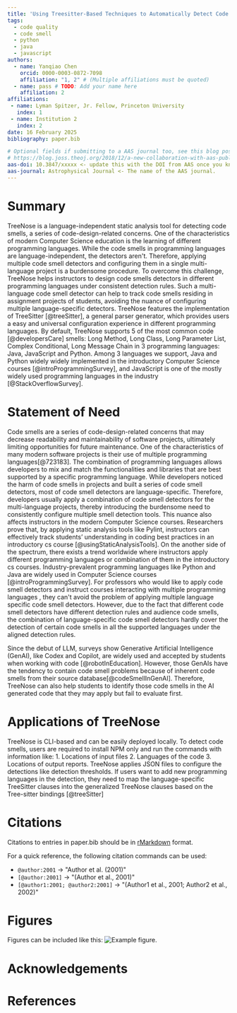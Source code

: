```yaml
---
title: 'Using Treesitter-Based Techniques to Automatically Detect Code Smells in Programming Projects'
tags:
  - code quality
  - code smell
  - python
  - java
  - javascript
authors:
  - name: Yanqiao Chen
    orcid: 0000-0003-0872-7098
    affiliation: "1, 2" # (Multiple affiliations must be quoted)
  - name: pass # TODO: Add your name here
    affiliation: 2
affiliations:
 - name: Lyman Spitzer, Jr. Fellow, Princeton University
   index: 1
 - name: Institution 2
   index: 2
date: 16 February 2025
bibliography: paper.bib

# Optional fields if submitting to a AAS journal too, see this blog post:
# https://blog.joss.theoj.org/2018/12/a-new-collaboration-with-aas-publishing
aas-doi: 10.3847/xxxxx <- update this with the DOI from AAS once you know it.
aas-journal: Astrophysical Journal <- The name of the AAS journal.
---
```


# Summary

TreeNose is a language-independent static analysis tool for detecting code smells,
a series of code-design-related concerns. One of the characteristics of modern Computer
Science education is the learning of different programming languages. While the code smells
in programming languages are language-independent, the detectors aren't. Therefore, applying multiple
code smell detectors and configuring them in a single multi-language project is a burdensome procedure.
To overcome this challenge, TreeNose helps instructors to design code smells detectors 
in different programming languages under consistent detection rules. Such a multi-language code smell detector
can help to track code smells residing in assignment projects of students, avoiding the nuance of 
configuring multiple language-specific detectors. TreeNose features the implementation 
of TreeSitter [@treeSitter], a general parser generator, which provides users a easy and 
universal configuration experience in different programming languages. 
By default, TreeNose supports 5 of the most common code [@developersCare] smells:
Long Method, Long Class, Long Parameter List, Complex Conditional, Long Message Chain 
in 3 programming languages: Java, JavaScript and Python. Among 3 languages we support, 
Java and Python widely widely implemented in the introductory Computer Science courses 
[@introProgrammingSurvey], and JavaScript is one of the mostly widely used programming 
languages in the industry [@StackOverflowSurvey].

# Statement of Need

Code smells are a series of code-design-related concerns
that may decrease readability and maintainability of software projects, 
ultimately limiting opportunities for future maintenance. 
One of the characteristics of many modern software projects is their use of 
multiple programming languages[@723183]. The combination of programming languages allows
developers to mix and match the functionalities and libraries that are best 
supported by a specific programming language. While developers noticed the harm of 
code smells in projects and built a series of code smell
detectors, most of code smell detectors are language-specific. 
Therefore, developers usually apply a combination of code smell detectors for the 
multi-language projects, thereby introducing the burdensome
need to consistently configure multiple smell detection tools. 
This nuance also affects instructors in the modern Computer Science courses.
Researchers prove that, by applying static analysis tools like Pylint, 
instructors can effectively track students’ understanding in coding best practices 
in an introductory cs course [@usingStaticAnalysisTools].
On the another side of the spectrum, there exists a trend worldwide where instructors
apply different programming languages or combination of them in the introductory cs courses. 
Industry-prevalent programming languages like Python and Java are widely used in Computer Science courses [@introProgrammingSurvey].
For professors who would like to apply code smell detectors and instruct courses interacting with multiple programming languages
, they can't avoid the problem of applying multiple language specific code smell detectors.
However, due to the fact that different code smell detectors have different
detection rules and audience code smells, the combination of language-specific code smell detectors
hardly cover the detection of certain code smells in all the supported languages under the aligned detection rules.

Since the debut of LLM, surveys show Generative Artificial Intelligence (GenAI), like Codex and Copilot, 
are widely used and accepted by students when working with code [@robotInEducation]. However, those GenAIs have the tendency to contain code smell problems because of inherent code smells from their source database[@codeSmellInGenAI]. Therefore, TreeNose can also help students to identify those code smells in the AI generated code that they may apply but fail to evaluate first.

# Applications of TreeNose
<!-- TODO: Application of TreeNose in Menagerie, an open source scored assignment dataset [@messer_brown_kölling_shi_2024] -->

TreeNose is CLI-based and can be easily deployed locally. To detect code smells,  users are required to install NPM only and run the commands with information like: 1. Locations of input files 2. Languages of the code 3. Locations of output reports. TreeNose applies JSON files to configure the detections like detection thresholds. If users want to add new programming languages in the detection, they need to map the language-specific TreeSitter clauses into the generalized TreeNose clauses based on the Tree-sitter bindings [@treeSitter]
<!-- 
How to use TreeNose

1. deploy locally
2. Configuration: map language-specific TreeSitter syntaxes to TreeNose syntaxes
3. Input: Threshold set up -> CLI interface
4. Output: csv file + CLI output -->

# Citations

Citations to entries in paper.bib should be in
[rMarkdown](http://rmarkdown.rstudio.com/authoring_bibliographies_and_citations.html)
format.

For a quick reference, the following citation commands can be used:
- `@author:2001`  ->  "Author et al. (2001)"
- `[@author:2001]` -> "(Author et al., 2001)"
- `[@author1:2001; @author2:2001]` -> "(Author1 et al., 2001; Author2 et al., 2002)"

# Figures

Figures can be included like this: ![Example figure.](figure.png)

# Acknowledgements


# References